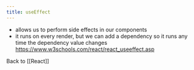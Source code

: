 ```yaml
---
title: useEffect
---
```


- allows us to perform side effects in our components
- it runs on every render, but we can add a dependency so it runs any time the dependency value changes
https://www.w3schools.com/react/react_useeffect.asp

Back to [[React]]